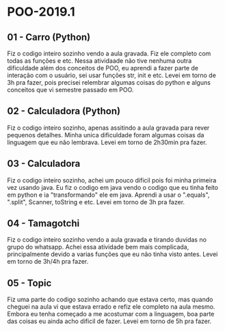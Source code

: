 # POO-2019.1

## 01 - Carro (Python)
 Fiz o codigo inteiro sozinho vendo a aula gravada. Fiz ele completo com todas as funções e etc.
 Nessa atividaade não tive nenhuma outra dificuldade além dos conceitos de POO, eu aprendi a fazer parte de interação com o usuário, sei usar funções str, init e etc.
 Levei em torno de 3h pra fazer, pois precisei relembrar algumas coisas do python e alguns conceitos que vi semestre passado em POO.

## 02 - Calculadora (Python)
 Fiz o codigo inteiro sozinho, apenas assitindo a aula gravada para rever pequenos detalhes. Minha unica dificuldade foram algumas coisas da linguagem que eu não lembrava.
 Levei em torno de 2h30min pra fazer.
    
## 03 - Calculadora
 Fiz o codigo inteiro sozinho, achei um pouco dificil pois foi minha primeira vez usando java. Eu fiz o codigo em java vendo o codigo que eu tinha feito em python e ia "transformando" ele em java.
 Aprendi a usar o ".equals", ".split", Scanner, toString e etc.
 Levei em torno de 3h pra fazer.
   
## 04 - Tamagotchi
 Fiz o codigo inteiro sozinho vendo a aula gravada e tirando duvidas no grupo do whatsapp. Achei essa atividade bem mais complicada, principalmente devido a varias funções que eu não tinha visto antes.
 Levei em torno de 3h/4h pra fazer.

## 05 - Topic
 Fiz uma parte do codigo sozinho achando que estava certo, mas quando cheguei na aula vi que estava errado e refiz ele completo na aula mesmo.
 Embora eu tenha começado a me acostumar com a linguagem, boa parte das coisas eu ainda acho dificil de fazer.
 Levei em torno de 5h pra fazer.
